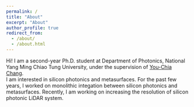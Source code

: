 ```yaml
---
permalink: /
title: "About"
excerpt: "About"
author_profile: true
redirect_from: 
  - /about/
  - /about.html
---
```


Hi! I am a second-year Ph.D. student at Department of Photonics, National Yang Ming Chiao Tung University, under the supervision of [You-Chia Chang](https://nycusng.web.nycu.edu.tw/pi/).  
I am interested in silicon photonics and metasurfaces. For the past few years, I worked on monolithic integation between silicon photonics and metasurfaces.
Recently, I am working on increasing the resolution of silicon photonic LiDAR system.
